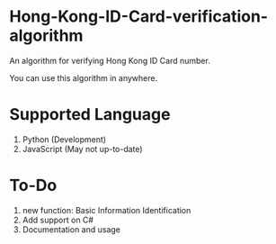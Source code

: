 # Hong-Kong-ID-Card-verification-algorithm
An algorithm for verifying Hong Kong ID Card number.

You can use this algorithm in anywhere.

# Supported Language
1. Python (Development)
2. JavaScript (May not up-to-date)

# To-Do
1. new function: Basic Information Identification
2. Add support on C#
3. Documentation and usage
